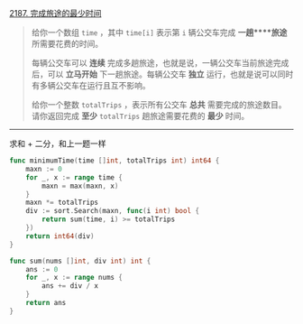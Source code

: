 [2187. 完成旅途的最少时间](https://leetcode.cn/problems/minimum-time-to-complete-trips/)

> 给你一个数组 `time` ，其中 `time[i]` 表示第 `i` 辆公交车完成 **一趟****旅途** 所需要花费的时间。
>
> 每辆公交车可以 **连续** 完成多趟旅途，也就是说，一辆公交车当前旅途完成后，可以 **立马开始** 下一趟旅途。每辆公交车 **独立** 运行，也就是说可以同时有多辆公交车在运行且互不影响。
>
> 给你一个整数 `totalTrips` ，表示所有公交车 **总共** 需要完成的旅途数目。请你返回完成 **至少** `totalTrips` 趟旅途需要花费的 **最少** 时间。

---

求和 + 二分，和上一题一样

```go
func minimumTime(time []int, totalTrips int) int64 {
    maxn := 0
    for _, x := range time {
        maxn = max(maxn, x)
    }
    maxn *= totalTrips
    div := sort.Search(maxn, func(i int) bool {
        return sum(time, i) >= totalTrips
    })
    return int64(div)
}

func sum(nums []int, div int) int {
    ans := 0
    for _, x := range nums {
        ans += div / x
    }
    return ans
}
```

